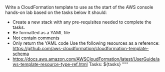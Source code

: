 Write a CloudFormation template to use as the start of the AWS console hands-on lab based on the tasks below
It should:
- Create a new stack with any pre-requisites needed to complete the tasks.
- Be formatted as a YAML file
- Not contain comments
- Only return the YAML code
Use the following resources as a reference:
  https://github.com/aws-cloudformation/cloudformation-template-schema
- https://docs.aws.amazon.com/AWSCloudFormation/latest/UserGuide/aws-template-resource-type-ref.html
Tasks: ${tasks}
"""